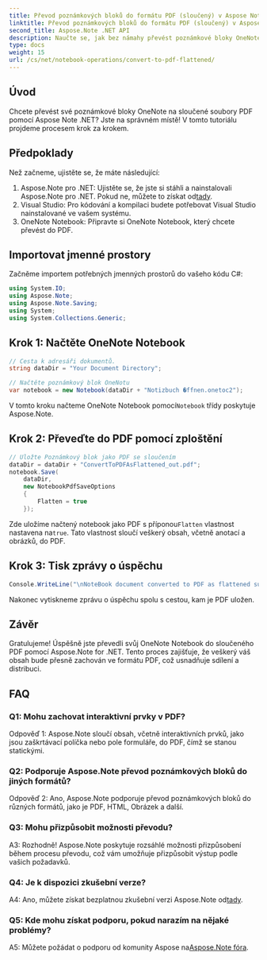```yaml
---
title: Převod poznámkových bloků do formátu PDF (sloučený) v Aspose Note .NET
linktitle: Převod poznámkových bloků do formátu PDF (sloučený) v Aspose Note .NET
second_title: Aspose.Note .NET API
description: Naučte se, jak bez námahy převést poznámkové bloky OneNote na sloučené PDF pomocí Aspose.Note pro .NET. Bezproblémově uchovávejte svůj obsah.
type: docs
weight: 15
url: /cs/net/notebook-operations/convert-to-pdf-flattened/
---
```

## Úvod

Chcete převést své poznámkové bloky OneNote na sloučené soubory PDF pomocí Aspose Note .NET? Jste na správném místě! V tomto tutoriálu projdeme procesem krok za krokem.

## Předpoklady

Než začneme, ujistěte se, že máte následující:

1.  Aspose.Note pro .NET: Ujistěte se, že jste si stáhli a nainstalovali Aspose.Note pro .NET. Pokud ne, můžete to získat od[tady](https://releases.aspose.com/note/net/).
2. Visual Studio: Pro kódování a kompilaci budete potřebovat Visual Studio nainstalované ve vašem systému.
3. OneNote Notebook: Připravte si OneNote Notebook, který chcete převést do PDF.

## Importovat jmenné prostory

Začněme importem potřebných jmenných prostorů do vašeho kódu C#:

```csharp
using System.IO;
using Aspose.Note;
using Aspose.Note.Saving;
using System;
using System.Collections.Generic;
```

## Krok 1: Načtěte OneNote Notebook

```csharp
// Cesta k adresáři dokumentů.
string dataDir = "Your Document Directory";

// Načtěte poznámkový blok OneNotu
var notebook = new Notebook(dataDir + "Notizbuch �ffnen.onetoc2");
```

 V tomto kroku načteme OneNote Notebook pomocí`Notebook` třídy poskytuje Aspose.Note.

## Krok 2: Převeďte do PDF pomocí zploštění

```csharp
// Uložte Poznámkový blok jako PDF se sloučením
dataDir = dataDir + "ConvertToPDFAsFlattened_out.pdf";
notebook.Save(
    dataDir,
    new NotebookPdfSaveOptions
    {
        Flatten = true
    }); 
```

 Zde uložíme načtený notebook jako PDF s příponou`Flatten` vlastnost nastavena na`true`. Tato vlastnost sloučí veškerý obsah, včetně anotací a obrázků, do PDF.

## Krok 3: Tisk zprávy o úspěchu

```csharp
Console.WriteLine("\nNoteBook document converted to PDF as flattened successfully.\nFile saved at " + dataDir);
```

Nakonec vytiskneme zprávu o úspěchu spolu s cestou, kam je PDF uložen.

## Závěr

Gratulujeme! Úspěšně jste převedli svůj OneNote Notebook do sloučeného PDF pomocí Aspose.Note for .NET. Tento proces zajišťuje, že veškerý váš obsah bude přesně zachován ve formátu PDF, což usnadňuje sdílení a distribuci.

## FAQ

### Q1: Mohu zachovat interaktivní prvky v PDF?

Odpověď 1: Aspose.Note sloučí obsah, včetně interaktivních prvků, jako jsou zaškrtávací políčka nebo pole formuláře, do PDF, čímž se stanou statickými.

### Q2: Podporuje Aspose.Note převod poznámkových bloků do jiných formátů?

Odpověď 2: Ano, Aspose.Note podporuje převod poznámkových bloků do různých formátů, jako je PDF, HTML, Obrázek a další.

### Q3: Mohu přizpůsobit možnosti převodu?

A3: Rozhodně! Aspose.Note poskytuje rozsáhlé možnosti přizpůsobení během procesu převodu, což vám umožňuje přizpůsobit výstup podle vašich požadavků.

### Q4: Je k dispozici zkušební verze?

 A4: Ano, můžete získat bezplatnou zkušební verzi Aspose.Note od[tady](https://releases.aspose.com/).

### Q5: Kde mohu získat podporu, pokud narazím na nějaké problémy?

 A5: Můžete požádat o podporu od komunity Aspose na[Aspose.Note fóra](https://forum.aspose.com/c/note/28).